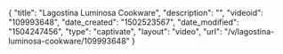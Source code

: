 {
    "title": "Lagostina Luminosa Cookware",
    "description": "",
    "videoid": "109993648",
    "date_created": "1502523567",
    "date_modified": "1504247456",
    "type": "captivate",
    "layout": "video",
    "url": "\/v\/lagostina-luminosa-cookware\/109993648"
}